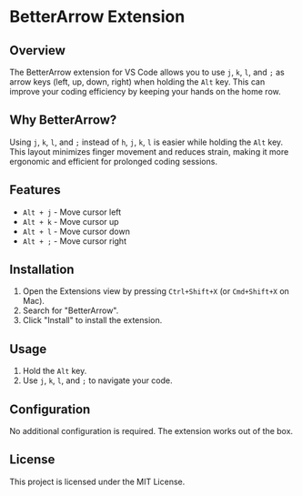 # BetterArrow Extension

## Overview

The BetterArrow extension for VS Code allows you to use `j`, `k`, `l`, and `;` as arrow keys (left, up, down, right) when holding the `Alt` key. This can improve your coding efficiency by keeping your hands on the home row.

## Why BetterArrow?

Using `j`, `k`, `l`, and `;` instead of `h`, `j`, `k`, `l` is easier while holding the `Alt` key. This layout minimizes finger movement and reduces strain, making it more ergonomic and efficient for prolonged coding sessions.

## Features

* `Alt + j` - Move cursor left
* `Alt + k` - Move cursor up
* `Alt + l` - Move cursor down
* `Alt + ;` - Move cursor right

## Installation

1. Open the Extensions view by pressing `Ctrl+Shift+X` (or `Cmd+Shift+X` on Mac).
2. Search for "BetterArrow".
3. Click "Install" to install the extension.

## Usage

1. Hold the `Alt` key.
2. Use `j`, `k`, `l`, and `;` to navigate your code.

## Configuration

No additional configuration is required. The extension works out of the box.


## License

This project is licensed under the MIT License.
